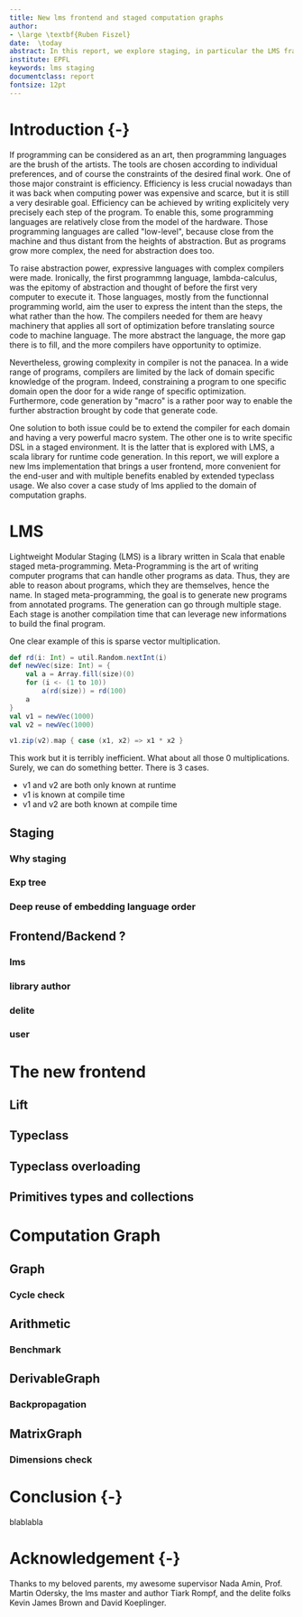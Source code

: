 ```yaml
---
title: New lms frontend and staged computation graphs 
author:
- \large \textbf{Ruben Fiszel} 
date:  \today 
abstract: In this report, we explore staging, in particular the LMS framework and the development of its new frontend whose aim is ease the writing of staged dsl through, among others, shadowing of types. We also explore the usage of this new frontend for a particular case study\text{:} Staged computation graphs.
institute: EPFL
keywords: lms staging
documentclass: report
fontsize: 12pt
---
```




# Introduction {-}

If programming can be considered as an art, then programming languages are the brush of the artists. The tools are chosen according to individual preferences, and of course the constraints of the desired final work. One of those major constraint is efficiency. Efficiency is less crucial nowadays than it was back when computing power was expensive and scarce, but it is still a very desirable goal. Efficiency can be achieved by writing explicitely very precisely each step of the program. To enable this, some programming languages are relatively close from the model of the hardware. Those programming languages are called "low-level", because close from the machine and thus distant from the heights of abstraction. But as programs grow more complex, the need for abstraction does too. 


To raise abstraction power, expressive languages with complex compilers were made. Ironically, the first programmng language, lambda-calculus, was the epitomy of abstraction and thought of before the first very computer to execute it. Those languages, mostly from the functionnal programming world, aim the user to express the intent than the steps, the what rather than the how. The compilers needed for them are heavy machinery that applies all sort of optimization before translating source code to machine language. The more abstract the language, the more gap there is to fill, and the more compilers have opportunity to optimize. 


Nevertheless, growing complexity in compiler is not the panacea. In a wide range of programs, compilers are limited by the lack of domain specific knowledge of the program. Indeed, constraining a program to one specific domain open the door for a wide range of specific optimization. Furthermore, code generation by "macro" is a rather poor way to enable the further abstraction brought by code that generate code. 

One solution to both issue could be to extend the compiler for each domain and having a very powerful macro system. The other one is to write specific DSL in a staged environment. It is the latter that is explored with LMS, a scala library for runtime code generation. In this report, we will explore a new lms implementation that brings a user frontend, more convenient for the end-user and with multiple benefits enabled by extended typeclass usage. We also cover a case study of lms applied to the domain of computation graphs.



# LMS

Lightweight Modular Staging (LMS) is a library written in Scala that enable staged meta-programming. Meta-Programming is the art of writing computer programs that can handle other programs as data. Thus, they are able to reason about programs, which they are themselves, hence the name. In staged meta-programming, the goal is to generate new programs from annotated programs. The generation can go through multiple stage. Each stage is another compilation time that can leverage new informations to build the final program. 

One clear example of this is sparse vector multiplication. 

~~~scala
def rd(i: Int) = util.Random.nextInt(i)
def newVec(size: Int) = {
	val a = Array.fill(size)(0)
	for (i <- (1 to 10))
		a(rd(size)) = rd(100)
	a
}
val v1 = newVec(1000)
val v2 = newVec(1000)

v1.zip(v2).map { case (x1, x2) => x1 * x2 }
~~~

This work but it is terribly inefficient. What about all those 0 multiplications. Surely, we can do something better. There is 3 cases.

* v1 and v2 are both only known at runtime
* v1 is known at compile time
* v1 and v2 are both known at compile time

## Staging
### Why staging
### Exp tree
### Deep reuse of embedding language order


## Frontend/Backend ?
### lms
### library author
### delite
### user


# The new frontend

## Lift
## Typeclass
## Typeclass overloading
## Primitives types and collections


# Computation Graph

## Graph
### Cycle check

## Arithmetic
### Benchmark

## DerivableGraph
### Backpropagation

## MatrixGraph
### Dimensions check


# Conclusion {-}
blablabla

# Acknowledgement {-}

Thanks to my beloved parents, my awesome supervisor Nada Amin, Prof. Martin Odersky,  the lms master and author Tiark Rompf, and the delite folks Kevin James Brown and David Koeplinger.
